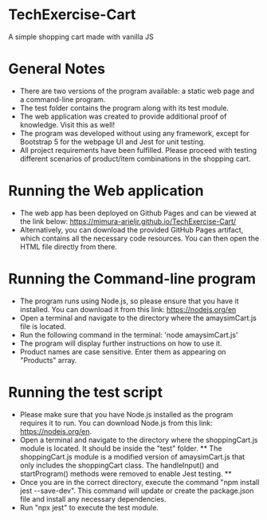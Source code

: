 # TechExercise-Cart
 A simple shopping cart made with vanilla JS


# General Notes
- There are two versions of the program available: a static web page and a command-line program. 
- The test folder contains the program along with its test module.
- The web application was created to provide additional proof of knowledge. Visit this as well!
- The program was developed without using any framework, except for Bootstrap 5 for the webpage UI and Jest for unit testing.
- All project requirements have been fulfilled. Please proceed with testing different scenarios of product/item combinations in the shopping cart.

# Running the Web application
- The web app has been deployed on Github Pages and can be viewed at the link below:
https://mimura-arieljr.github.io/TechExercise-Cart/
- Alternatively, you can download the provided GitHub Pages artifact, which contains all the necessary code resources. You can then open the HTML file directly from there.

# Running the Command-line program
- The program runs using Node.js, so please ensure that you have it installed. You can download it from this link: 
https://nodejs.org/en
- Open a terminal and navigate to the directory where the amaysimCart.js file is located.
- Run the following command in the terminal:
    'node amaysimCart.js'
- The program will display further instructions on how to use it.
- Product names are case sensitive. Enter them as appearing on "Products" array.

# Running the test script
- Please make sure that you have Node.js installed as the program requires it to run. You can download Node.js from this link: https://nodejs.org/en.
- Open a terminal and navigate to the directory where the shoppingCart.js module is located. It should be inside the "test" folder.
** The shoppingCart.js module is a modified version of amaysimCart.js that only includes the shoppingCart class. The handleInput() and startProgram() methods were removed to enable Jest testing. **
- Once you are in the correct directory, execute the command "npm install jest --save-dev". This command will update or create the package.json file and install any necessary dependencies.
- Run "npx jest" to execute the test module.